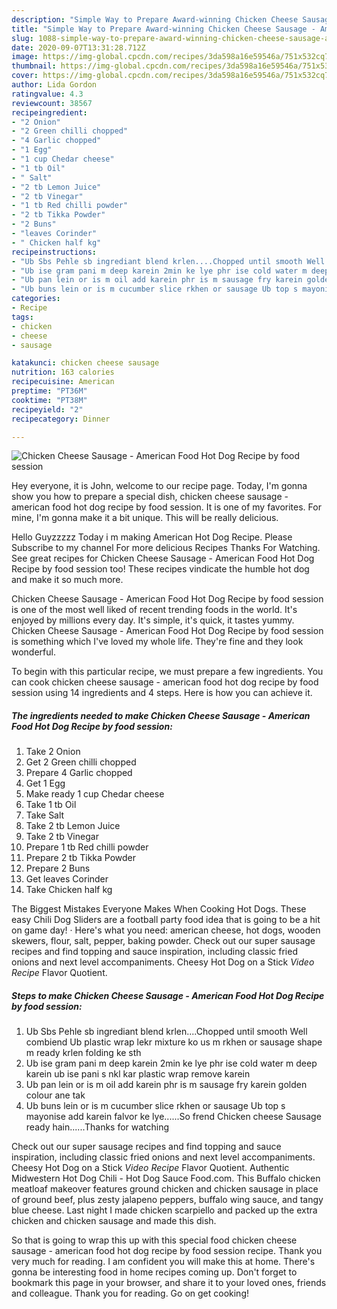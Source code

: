 ```yaml
---
description: "Simple Way to Prepare Award-winning Chicken Cheese Sausage - American Food Hot Dog Recipe by food session"
title: "Simple Way to Prepare Award-winning Chicken Cheese Sausage - American Food Hot Dog Recipe by food session"
slug: 1088-simple-way-to-prepare-award-winning-chicken-cheese-sausage-american-food-hot-dog-recipe-by-food-session
date: 2020-09-07T13:31:28.712Z
image: https://img-global.cpcdn.com/recipes/3da598a16e59546a/751x532cq70/chicken-cheese-sausage-american-food-hot-dog-recipe-by-food-session-recipe-main-photo.jpg
thumbnail: https://img-global.cpcdn.com/recipes/3da598a16e59546a/751x532cq70/chicken-cheese-sausage-american-food-hot-dog-recipe-by-food-session-recipe-main-photo.jpg
cover: https://img-global.cpcdn.com/recipes/3da598a16e59546a/751x532cq70/chicken-cheese-sausage-american-food-hot-dog-recipe-by-food-session-recipe-main-photo.jpg
author: Lida Gordon
ratingvalue: 4.3
reviewcount: 38567
recipeingredient:
- "2 Onion"
- "2 Green chilli chopped"
- "4 Garlic chopped"
- "1 Egg"
- "1 cup Chedar cheese"
- "1 tb Oil"
- " Salt"
- "2 tb Lemon Juice"
- "2 tb Vinegar"
- "1 tb Red chilli powder"
- "2 tb Tikka Powder"
- "2 Buns"
- "leaves Corinder"
- " Chicken half kg"
recipeinstructions:
- "Ub Sbs Pehle sb ingrediant blend krlen....Chopped until smooth Well combiend Ub plastic wrap lekr mixture ko us m rkhen or sausage shape m ready krlen folding ke sth"
- "Ub ise gram pani m deep karein 2min ke lye phr ise cold water m deep karein ub ise pani s nkl kar plastic wrap remove karein"
- "Ub pan lein or is m oil add karein phr is m sausage fry karein golden colour ane tak"
- "Ub buns lein or is m cucumber slice rkhen or sausage Ub top s mayonise add karein falvor ke lye......So frend Chicken cheese Sausage ready hain......Thanks for watching"
categories:
- Recipe
tags:
- chicken
- cheese
- sausage

katakunci: chicken cheese sausage 
nutrition: 163 calories
recipecuisine: American
preptime: "PT36M"
cooktime: "PT38M"
recipeyield: "2"
recipecategory: Dinner

---
```



![Chicken Cheese Sausage - American Food Hot Dog Recipe by food session](https://img-global.cpcdn.com/recipes/3da598a16e59546a/751x532cq70/chicken-cheese-sausage-american-food-hot-dog-recipe-by-food-session-recipe-main-photo.jpg)

Hey everyone, it is John, welcome to our recipe page. Today, I'm gonna show you how to prepare a special dish, chicken cheese sausage - american food hot dog recipe by food session. It is one of my favorites. For mine, I'm gonna make it a bit unique. This will be really delicious.

Hello Guyzzzzz Today i m making American Hot Dog Recipe. Please Subscribe to my channel For more delicious Recipes Thanks For Watching. See great recipes for Chicken Cheese Sausage - American Food Hot Dog Recipe by food session too! These recipes vindicate the humble hot dog and make it so much more.

Chicken Cheese Sausage - American Food Hot Dog Recipe by food session is one of the most well liked of recent trending foods in the world. It's enjoyed by millions every day. It's simple, it's quick, it tastes yummy. Chicken Cheese Sausage - American Food Hot Dog Recipe by food session is something which I've loved my whole life. They're fine and they look wonderful.


To begin with this particular recipe, we must prepare a few ingredients. You can cook chicken cheese sausage - american food hot dog recipe by food session using 14 ingredients and 4 steps. Here is how you can achieve it.

<!--inarticleads1-->

##### The ingredients needed to make Chicken Cheese Sausage - American Food Hot Dog Recipe by food session:

1. Take 2 Onion
1. Get 2 Green chilli chopped
1. Prepare 4 Garlic chopped
1. Get 1 Egg
1. Make ready 1 cup Chedar cheese
1. Take 1 tb Oil
1. Take  Salt
1. Take 2 tb Lemon Juice
1. Take 2 tb Vinegar
1. Prepare 1 tb Red chilli powder
1. Prepare 2 tb Tikka Powder
1. Prepare 2 Buns
1. Get leaves Corinder
1. Take  Chicken half kg


The Biggest Mistakes Everyone Makes When Cooking Hot Dogs. These easy Chili Dog Sliders are a football party food idea that is going to be a hit on game day! · Here&#39;s what you need: american cheese, hot dogs, wooden skewers, flour, salt, pepper, baking powder. Check out our super sausage recipes and find topping and sauce inspiration, including classic fried onions and next level accompaniments. Cheesy Hot Dog on a Stick *Video Recipe* Flavor Quotient. 

<!--inarticleads2-->

##### Steps to make Chicken Cheese Sausage - American Food Hot Dog Recipe by food session:

1. Ub Sbs Pehle sb ingrediant blend krlen....Chopped until smooth Well combiend Ub plastic wrap lekr mixture ko us m rkhen or sausage shape m ready krlen folding ke sth
1. Ub ise gram pani m deep karein 2min ke lye phr ise cold water m deep karein ub ise pani s nkl kar plastic wrap remove karein
1. Ub pan lein or is m oil add karein phr is m sausage fry karein golden colour ane tak
1. Ub buns lein or is m cucumber slice rkhen or sausage Ub top s mayonise add karein falvor ke lye......So frend Chicken cheese Sausage ready hain......Thanks for watching


Check out our super sausage recipes and find topping and sauce inspiration, including classic fried onions and next level accompaniments. Cheesy Hot Dog on a Stick *Video Recipe* Flavor Quotient. Authentic Midwestern Hot Dog Chili - Hot Dog Sauce Food.com. This Buffalo chicken meatloaf makeover features ground chicken and chicken sausage in place of ground beef, plus zesty jalapeno peppers, buffalo wing sauce, and tangy blue cheese. Last night I made chicken scarpiello and packed up the extra chicken and chicken sausage and made this dish. 

So that is going to wrap this up with this special food chicken cheese sausage - american food hot dog recipe by food session recipe. Thank you very much for reading. I am confident you will make this at home. There's gonna be interesting food in home recipes coming up. Don't forget to bookmark this page in your browser, and share it to your loved ones, friends and colleague. Thank you for reading. Go on get cooking!
